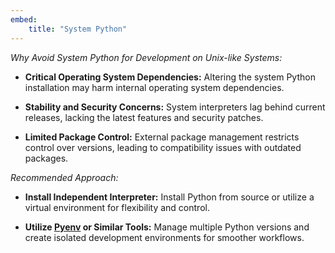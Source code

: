 ```yaml
---
embed:
    title: "System Python"
---
```


*Why Avoid System Python for Development on Unix-like Systems:*

- **Critical Operating System Dependencies:** Altering the system Python installation may harm internal operating system dependencies. 
  
- **Stability and Security Concerns:** System interpreters lag behind current releases, lacking the latest features and security patches.
  
- **Limited Package Control:** External package management restricts control over versions, leading to compatibility issues with outdated packages.

*Recommended Approach:*

- **Install Independent Interpreter:** Install Python from source or utilize a virtual environment for flexibility and control.

- **Utilize [Pyenv](https://github.com/pyenv/pyenv) or Similar Tools:** Manage multiple Python versions and create isolated development environments for smoother workflows.
  

